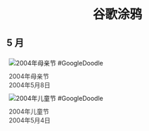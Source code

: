 
<h1 align="center"> 谷歌涂鸦 </h1>




## 5 月

<div class="image">


<img src="https://lh3.googleusercontent.com/n9LP8GnJsQ5V8Yrm1_wll4myYSPf4EZOJ-tF_v_UOLNjl9pbOfIYO42TzXQ33D-NKMc2ufuh36YQg4HO3lxnC1IEScHtOnofqHFnweC0aQ=s660" alt="2004年母亲节 #GoogleDoodle" style="margin: 5px"/>
<div class="info" style="font-size: 14px; color:#333333; margin:5px"><div class="title">2004年母亲节</div><div class="date">2004年5月8日</div></div>

<img src="//www.google.com/logos/2004/childrens_day04.gif" alt="2004年儿童节 #GoogleDoodle" style="margin: 5px"/>
<div class="info" style="font-size: 14px; color:#333333; margin:5px"><div class="title">2004年儿童节</div><div class="date">2004年5月4日</div></div>

</div>








